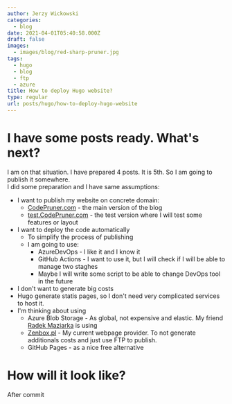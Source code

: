 ```yaml
---
author: Jerzy Wickowski
categories:
  - blog
date: 2021-04-01T05:40:58.000Z
draft: false
images:
  - images/blog/red-sharp-pruner.jpg
tags:
  - hugo
  - blog
  - ftp
  - azure
title: How to deploy Hugo website?
type: regular
url: posts/hugo/how-to-deploy-hugo-website
---
```


# I have some posts ready. What's next?
I am on that situation. I have prepared 4 posts. It is 5th. So I am going to publish it somewhere.  
I did some preparation and I have same assumptions:

* I want to publish my website on concrete domain:
  * [CodePruner.com](https://CodePruner.com) - the main version of the blog
  * [test.CodePruner.com](https://test.CodePruner.com) - the test version where I will test some features or layout
* I want to deploy the code automatically
  * To simplify the process of publishing
  * I am going to use: 
    * AzureDevOps - I like it and I know it
    * GitHub Actions - I want to use it, but I will check if I will be able to manage two staghes
    * Maybe I will write some script to be able to change DevOps tool in the future
* I don't want to generate big costs
* Hugo generate statis pages, so I don't need very complicated services to host it. 
* I'm thinking about using
  * Azure Blob Storage - As global, not expensive and elastic. My friend [Radek Maziarka](https://radekmaziarka.pl/) is using
  * [Zenbox.pl](https:/zenbox.pl) - My current webpage provider. To not generate additionals costs and just use FTP to publish.
  * GitHub Pages - as a nice free alternative 

# How will it look like?
After commit 
